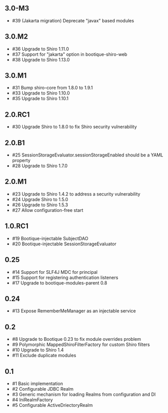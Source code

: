 ## 3.0-M3

* #39 (Jakarta migration) Deprecate "javax" based modules

## 3.0.M2

* #36 Upgrade to Shiro 1.11.0
* #37 Support for "jakarta" option in bootique-shiro-web
* #38 Upgrade to Shiro 1.13.0

## 3.0.M1

* #31 Bump shiro-core from 1.8.0 to 1.9.1
* #33 Upgrade to Shiro 1.10.0
* #35 Upgrade to Shiro 1.10.1

## 2.0.RC1

* #30 Upgrade Shiro to 1.8.0 to fix Shiro security vulnerability

## 2.0.B1

* #25 SessionStorageEvaluator.sessionStorageEnabled should be a YAML property
* #28 Upgrade to Shiro 1.7.0

## 2.0.M1

* #23 Upgrade to Shiro 1.4.2 to address a security vulnerability
* #24 Upgrade Shiro to 1.5.0
* #26 Upgrade to Shiro 1.5.3
* #27 Allow configuration-free start

## 1.0.RC1

* #19 Bootique-injectable SubjectDAO
* #20 Bootique-injectable SessionStorageEvaluator

## 0.25

* #14 Support for SLF4J MDC for principal
* #15 Support for registering authentication listeners
* #17 Upgrade to bootique-modules-parent 0.8

## 0.24

* #13 Expose RememberMeManager as an injectable service

## 0.2

* #8 Upgrade to Bootique 0.23 to fix module overrides problem
* #9 Polymorphic MappedShiroFilterFactory for custom Shiro filters
* #10 Upgrade to Shiro 1.4 
* #11 Exclude duplicate modules

## 0.1

* #1 Basic implementation
* #2 Configurable JDBC Realm
* #3 Generic mechanism for loading Realms from configuration and DI
* #4 IniRealmFactory
* #5 Configurable ActiveDriectoryRealm
